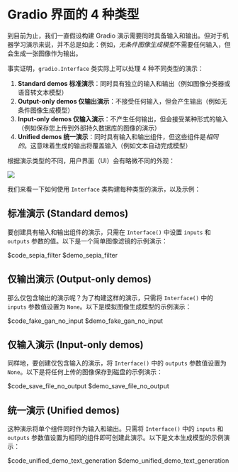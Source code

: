 # Gradio 界面的 4 种类型

到目前为止，我们一直假设构建 Gradio 演示需要同时具备输入和输出。但对于机器学习演示来说，并不总是如此：例如，*无条件图像生成模型*不需要任何输入，但会生成一张图像作为输出。

事实证明，`gradio.Interface` 类实际上可以处理 4 种不同类型的演示：

1. **Standard demos 标准演示**：同时具有独立的输入和输出（例如图像分类器或语音转文本模型）
2. **Output-only demos 仅输出演示**：不接受任何输入，但会产生输出（例如无条件图像生成模型）
3. **Input-only demos 仅输入演示**：不产生任何输出，但会接受某种形式的输入（例如保存您上传到外部持久数据库的图像的演示）
4. **Unified demos 统一演示**：同时具有输入和输出组件，但这些组件是*相同的*。这意味着生成的输出将覆盖输入（例如文本自动完成模型）

根据演示类型的不同，用户界面（UI）会有略微不同的外观：

![](https://huggingface.co/datasets/huggingface/documentation-images/resolve/main/gradio-guides/interfaces4.png)

我们来看一下如何使用 `Interface` 类构建每种类型的演示，以及示例：

## 标准演示 (Standard demos)

要创建具有输入和输出组件的演示，只需在 `Interface()` 中设置 `inputs` 和 `outputs` 参数的值。以下是一个简单图像滤镜的示例演示：

$code_sepia_filter
$demo_sepia_filter

## 仅输出演示 (Output-only demos)

那么仅包含输出的演示呢？为了构建这样的演示，只需将 `Interface()` 中的 `inputs` 参数值设置为 `None`。以下是模拟图像生成模型的示例演示：

$code_fake_gan_no_input
$demo_fake_gan_no_input

## 仅输入演示 (Input-only demos)

同样地，要创建仅包含输入的演示，将 `Interface()` 中的 `outputs` 参数值设置为 `None`。以下是将任何上传的图像保存到磁盘的示例演示：

$code_save_file_no_output
$demo_save_file_no_output

## 统一演示 (Unified demos)

这种演示将单个组件同时作为输入和输出。只需将 `Interface()` 中的 `inputs` 和 `outputs` 参数值设置为相同的组件即可创建此演示。以下是文本生成模型的示例演示：

$code_unified_demo_text_generation
$demo_unified_demo_text_generation
